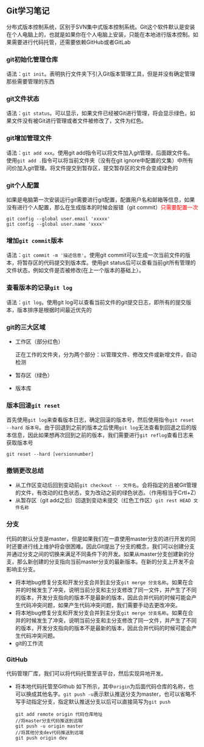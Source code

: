 ## Git学习笔记
分布式版本控制系统，区别于SVN集中式版本控制系统。Git这个软件默认是安装在个人电脑上的，也就是如果你在个人电脑上安装，只能在本地进行版本控制。如果需要进行代码托管，还需要依赖GitHub或者GitLab

### git初始化管理仓库
语法：`git init`。表明执行文件夹下引入Git版本管理工具，但是并没有确定管理那些需要管理的东西

### git文件状态
语法：`git status`。可以显示，如果文件已经被Git进行管理，将会显示绿色，如果文件没有被Git进行管理或者文件被修改了，文件为红色。

### git增加管理文件
语法：`git add xxx`。使用git add指令可以将文件加入git管理，后面跟文件名。使用`git add .`指令可以将当前文件夹（没有在git ignore中配置的文集）中所有问价加入git管理。将文件提交到暂存区，提交暂存区的文件会变成绿色的

### git个人配置

如果是电脑第一次安装运行git需要进行git配置，配置用户名和邮箱等信息，如果没有进行个人配置，那么在生成版本的时候会报错（git commit）<font color='red'>只需要配置一次</font>

```
git config --global user.email 'xxxxx'
git config --global user.name 'xxxx'
```

### 增加`git commit`版本
语法：`git commit -m '描述信息'`。使用git commit可以生成一次当前文件的版本，将暂存区的代码提交到版本库。使用git status后可以查看当前git所有管理的文件状态，例如文件是否被修改(在上一个版本的基础上）。

### 查看版本的记录`git log`
语法：`git log`。使用git log可以查看当前文件的git提交日志，即所有的提交版本，版本排序是根据时间最近优先的

### git的三大区域

- 工作区（部分红色）

  正在工作的文件夹，分为两个部分：以管理文件、修改文件或新增文件，自动检测

- 暂存区（绿色）

- 版本库

### 版本回滚`git reset `

首先使用`git log`来查看版本日志，确定回滚的版本号，然后使用指令`git reset --hard 版本号`。由于回退到之前的版本之后使用`git log`无法查看到回退之后的版本信息，因此如果想再次回到之前的版本，我们需要进行`git reflog`查看日志来获取版本号

```
git reset --hard [versionnumber]
```

### 撤销更改总结

- 从工作区变动后回到变动前`git checkout -- 文件名`。会将指定的且被Git管理的文件，有改动的红色状态，变为改动之前的绿色状态。（作用相当于Crtl+Z）
- 从暂存区（git add之后）回退到变动未提交（红色工作区）`git rest HEAD 文件名称`

### 分支

代码的默认分支是master，但是如果我们在一直使用master分支的进行开发的同时还要进行线上维护将会很困难。因此Git提出了分支的概念，我们可以创建分支并通过分支之间的切换来满足不同条件下的开发。如果从master分支创建新的分支，那么新创建的分支指向当前master分支的最新版本。在新的分支上开发不会影响主分支。

- 将本地bug修复分支和开发分支合并到主分支`git merge 分支名称`。如果在合并的时候发生了冲突，说明当前分支和主分支修改了同一文件，并产生了不同的版本，开发分支指向的版本不是最新的版本，因此合并代码的时候可能会产生代码冲突问题，如果产生代码冲突问题，我们需要手动去更改冲突。
- 将本地bug修复分支和开发分支合并到主分支`git merge 分支名称`。如果在合并的时候发生了冲突，说明当前分支和主分支修改了同一文件，并产生了不同的版本，开发分支指向的版本不是最新的版本，因此合并代码的时候可能会产生代码冲突问题。
- git的工作流

### GitHub
代码管理厂库，我们可以将代码托管至该平台，然后实现异地开发。
- 将本地代码托管至Github
如下所示，其中`origin`为后面代码仓库的名称，也可以换成其他名字。`git push -u`表示默认推送分支为master，也可以省略不写手动指定分支，指定默认推送分支以后可以直接简写为`git push`
  ```
  git add remote origin 代码仓库地址
  //将master分支代码推送到远端
  git push -u origin master
  //将其他分支dev代码推送到远端
  git push origin dev
  ```

